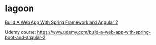 # lagoon

[Build A Web App With Spring Framework and Angular 2](https://www.udemy.com/build-a-web-app-with-spring-boot-and-angular-2)

Udemy course: https://www.udemy.com/build-a-web-app-with-spring-boot-and-angular-2
